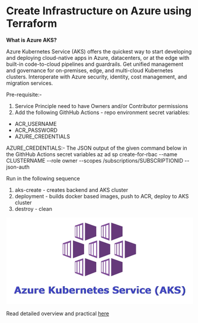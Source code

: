 # Create Infrastructure on Azure using Terraform

**What is Azure AKS?**

Azure Kubernetes Service (AKS) offers the quickest way to start developing and deploying cloud-native apps in Azure, datacenters, or at the edge with built-in code-to-cloud pipelines and guardrails. Get unified management and governance for on-premises, edge, and multi-cloud Kubernetes clusters. Interoperate with Azure security, identity, cost management, and migration services.

Pre-requisite:-
1) Service Principle need to have Owners and/or Contributor permissions
2) Add the following GithHub Actions - repo environment secret variables:
* ACR_USERNAME
* ACR_PASSWORD
* AZURE_CREDENTIALS 

 AZURE_CREDENTIALS:- The JSON output of the given command below in the GithHub Actions secret variables
 az ad sp create-for-rbac --name CLUSTERNAME --role owner --scopes /subscriptions/SUBSCRIPTIONID --json-auth



Run in the following sequence

1) aks-create - creates backend and AKS cluster
2) deployment - builds docker based images, push to ACR, deploy to AKS cluster
3) destroy  - clean 


![AKS](https://github.com/kshartul/aks-ga/blob/main/AKS.webp)

Read detailed overview and practical [here](https://learn.microsoft.com/en-us/azure/architecture/reference-architectures/containers/aks-microservices/images/aks.svg)
